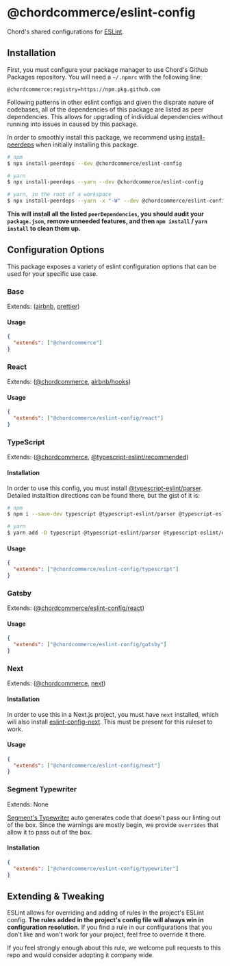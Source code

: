 # @chordcommerce/eslint-config

Chord's shared configurations for [ESLint](https://eslint.org/).

## Installation

First, you must configure your package manager to use Chord's Github Packages repository. You will need a `~/.npmrc`
with the following line:

```
@chordcommerce:registry=https://npm.pkg.github.com
```

Following patterns in other eslint configs and given the disprate nature of codebases, all of the dependencies of this
package are listed as peer dependencies. This allows for upgrading of individual dependencies without running into
issues in caused by this package.

In order to smoothly install this package, we recommend using [install-peerdeps](https://www.npmjs.com/package/install-peerdeps)
when initially installing this package.

```bash
# npm
$ npx install-peerdeps --dev @chordcommerce/eslint-config

# yarn
$ npx install-peerdeps --yarn --dev @chordcommerce/eslint-config

# yarn, in the root of a workspace
$ npx install-peerdeps --yarn -x "-W" --dev @chordcommerce/eslint-config
```

**This will install all the listed `peerDependencies`, you should audit your `package.json`, remove unneeded features,
and then `npm install` / `yarn install` to clean them up.**

## Configuration Options

This package exposes a variety of eslint configuration options that can be used for your specific use case.

### Base

Extends: ([airbnb](https://www.npmjs.com/package/eslint-config-airbnb), [prettier](https://github.com/prettier/eslint-config-prettier))

#### Usage

```json
{
  "extends": ["@chordcommerce"]
}
```

### React

Extends: ([@chordcommerce](https://github.com/chordcommerce/code-style/blob/main/eslint-config/index.js), [airbnb/hooks](https://www.npmjs.com/package/eslint-config-airbnb#eslint-config-airbnbhooks))

#### Usage

```json
{
  "extends": ["@chordcommerce/eslint-config/react"]
}
```

### TypeScript

Extends: ([@chordcommerce](https://github.com/chordcommerce/code-style/blob/main/eslint-config/index.js), [@typescript-eslint/recommended](https://github.com/typescript-eslint/typescript-eslint))

#### Installation

In order to use this config, you must install [@typescript-eslint/parser](https://www.npmjs.com/package/@typescript-eslint/eslint-plugin).
Detailed installtion directions can be found there, but the gist of it is:

```bash
# npm
$ npm i --save-dev typescript @typescript-eslint/parser @typescript-eslint/eslint-plugin

# yarn
$ yarn add -D typescript @typescript-eslint/parser @typescript-eslint/eslint-plugin
```

#### Usage

```json
{
  "extends": ["@chordcommerce/eslint-config/typescript"]
}
```

### Gatsby

Extends: ([@chordcommerce/eslint-config/react](https://github.com/chordcommerce/code-style/blob/main/eslint-config/react.js))

#### Usage

```json
{
  "extends": ["@chordcommerce/eslint-config/gatsby"]
}
```

### Next

Extends: ([@chordcommerce](https://github.com/chordcommerce/code-style/blob/main/eslint-config/index.js), [next](https://nextjs.org/docs/basic-features/eslint))

#### Installation

In order to use this in a Next.js project, you must have `next` installed, which will also install [eslint-config-next](https://www.npmjs.com/package/eslint-config-next).
This must be present for this ruleset to work.

#### Usage

```json
{
  "extends": ["@chordcommerce/eslint-config/next"]
}
```

### Segment Typewriter

Extends: None

[Segment's Typewriter](https://segment.com/docs/protocols/apis-and-extensions/typewriter/) auto generates code that
doesn't pass our linting out of the box. Since the warnings are mostly begin, we provide `overrides` that allow it to
pass out of the box.

#### Installation

```json
{
  "extends": ["@chordcommerce/eslint-config/typewriter"]
}
```

## Extending & Tweaking

ESLint allows for overriding and adding of rules in the project's ESLint config. **The rules added in the project's
config file will always win in configuration resolution.** If you find a rule in our configurations that you don't like
and won't work for your project, feel free to override it there.

If you feel strongly enough about this rule, we welcome pull requests to this repo and would consider adopting it
company wide.
